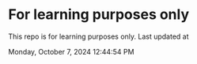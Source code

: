 # For learning purposes only
This repo is for learning purposes only.
Last updated at

Monday, October 7, 2024 12:44:54 PM

